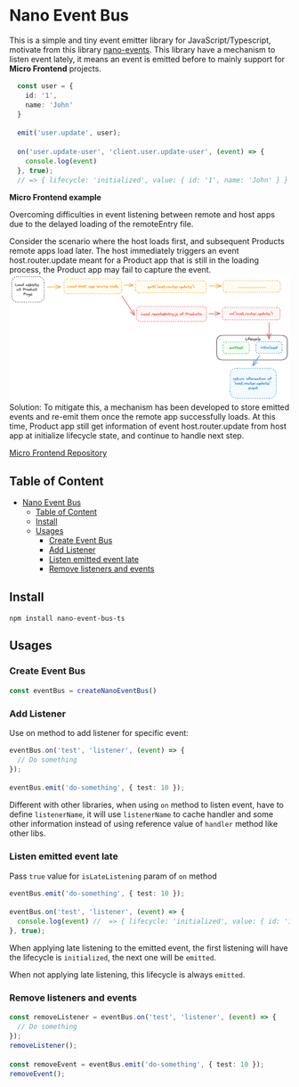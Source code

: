 # Nano Event Bus

This is a simple and tiny event emitter library for JavaScript/Typescript, motivate from this library [nano-events](https://github.com/ai/nanoevents).
This library have a mechanism to listen event lately, it means an event is emitted before to mainly support for **Micro Frontend** projects.

```typescript
  const user = {
    id: '1',
    name: 'John'
  }

  emit('user.update', user);

  on('user.update-user', 'client.user.update-user', (event) => {
    console.log(event)
  }, true);
  // => { lifecycle: 'initialized', value: { id: '1', name: 'John' } }
```

**Micro Frontend example**

Overcoming difficulties in event listening between remote and host apps due to the delayed loading of the remoteEntry file.

Consider the scenario where the host loads first, and subsequent Products remote apps load later. The host immediately triggers an event host.router.update meant for a Product app that is still in the loading process, the Product app may fail to capture the event.
![Flow](./docs/image-1.png)
Solution: To mitigate this, a mechanism has been developed to store emitted events and re-emit them once the remote app successfully loads. At this time, Product app still get information of event host.router.update from host app at initialize lifecycle state, and continue to handle next step.

[Micro Frontend Repository](https://github.com/lequochung19971/micro-fe-react)

## Table of Content

- [Nano Event Bus](#nano-event-bus)
  - [Table of Content](#table-of-content)
  - [Install](#install)
  - [Usages](#usages)
    - [Create Event Bus](#create-event-bus)
    - [Add Listener](#add-listener)
    - [Listen emitted event late](#listen-emitted-event-late)
    - [Remove listeners and events](#remove-listeners-and-events)

## Install

```
npm install nano-event-bus-ts
```

## Usages 

### Create Event Bus

```typescript
const eventBus = createNanoEventBus()
```

### Add Listener

Use on method to add listener for specific event:

```typescript
eventBus.on('test', 'listener', (event) => {
  // Do something
});

eventBus.emit('do-something', { test: 10 });
```

Different with other libraries, when using `on` method to listen event, have to define `listenerName`, it will use `listenerName` to cache handler and some other information instead of using reference value of `handler` method like other libs.

### Listen emitted event late

Pass `true` value for `isLateListening` param of `on` method

```typescript
eventBus.emit('do-something', { test: 10 });

eventBus.on('test', 'listener', (event) => {
  console.log(event) //  => { lifecycle: 'initialized', value: { id: '1', name: 'John' } }
}, true);
```

When applying late listening to the emitted event, the first listening will have the lifecycle is `initialized`, the next one will be `emitted`.

When not applying late listening, this lifecycle is always `emitted`.

### Remove listeners and events

```typescript
const removeListener = eventBus.on('test', 'listener', (event) => {
  // Do something
});
removeListener();

const removeEvent = eventBus.emit('do-something', { test: 10 });
removeEvent();
```
